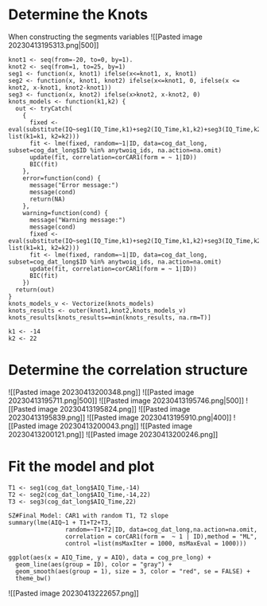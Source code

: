 # Determine the Knots
When constructing the segments variables
![[Pasted image 20230413195313.png|500]]
```{r Two knots piecewise model}
knot1 <- seq(from=-20, to=0, by=1).                                                                                                                                                                                    knot2 <- seq(from=1, to=25, by=1)
seg1 <- function(x, knot1) ifelse(x<=knot1, x, knot1)
seg2 <- function(x, knot1, knot2) ifelse(x<=knot1, 0, ifelse(x <= knot2, x-knot1, knot2-knot1))
seg3 <- function(x, knot2) ifelse(x>knot2, x-knot2, 0)
knots_models <- function(k1,k2) {
  out <- tryCatch(
    {
      fixed <- eval(substitute(IQ~seg1(IQ_Time,k1)+seg2(IQ_Time,k1,k2)+seg3(IQ_Time,k2), list(k1=k1, k2=k2)))
      fit <- lme(fixed, random=~1|ID, data=cog_dat_long, subset=cog_dat_long$ID %in% anytwoiq_ids, na.action=na.omit)
      update(fit, correlation=corCAR1(form = ~ 1|ID))
      BIC(fit)
    },
    error=function(cond) {
      message("Error message:")
      message(cond)
      return(NA)
    },
    warning=function(cond) {
      message("Warning message:")
      message(cond)
      fixed <- eval(substitute(IQ~seg1(IQ_Time,k1)+seg2(IQ_Time,k1,k2)+seg3(IQ_Time,k2), list(k1=k1, k2=k2)))
      fit <- lme(fixed, random=~1|ID, data=cog_dat_long, subset=cog_dat_long$ID %in% anytwoiq_ids, na.action=na.omit)
      update(fit, correlation=corCAR1(form = ~ 1|ID))
      BIC(fit)
    })    
  return(out)
}
knots_models_v <- Vectorize(knots_models)
knots_results <- outer(knot1,knot2,knots_models_v)
knots_results[knots_results==min(knots_results, na.rm=T)]

k1 <- -14
k2 <- 22
```

# Determine the correlation structure
![[Pasted image 20230413200348.png]]
![[Pasted image 20230413195711.png|500]] ![[Pasted image 20230413195746.png|500]] 
![[Pasted image 20230413195824.png]] ![[Pasted image 20230413195839.png]] ![[Pasted image 20230413195910.png|400]] ![[Pasted image 20230413200043.png]] ![[Pasted image 20230413200121.png]] ![[Pasted image 20230413200246.png]] 
# Fit the model and plot
```
T1 <- seg1(cog_dat_long$AIQ_Time,-14)
T2 <- seg2(cog_dat_long$AIQ_Time,-14,22)
T3 <- seg3(cog_dat_long$AIQ_Time,22)

SZ#Final Model: CAR1 with random T1, T2 slope
summary(lme(AIQ~1 + T1+T2+T3, 
                random=~T1+T2|ID, data=cog_dat_long,na.action=na.omit,
                correlation = corCAR1(form =  ~ 1 | ID),method = "ML", 
                control =list(msMaxIter = 1000, msMaxEval = 1000)))
```

```
ggplot(aes(x = AIQ_Time, y = AIQ), data = cog_pre_long) +
  geom_line(aes(group = ID), color = "gray") + 
  geom_smooth(aes(group = 1), size = 3, color = "red", se = FALSE) +
  theme_bw()
```
![[Pasted image 20230413222657.png]]